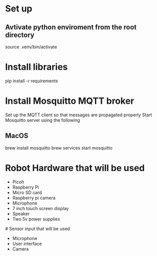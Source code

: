 # Set up

## Avtivate python enviroment from the root directory

source .venv/bin/activate

# Install libraries

pip install -r requirements

# Install Mosquitto MQTT broker

Set up the MQTT client so that messages are propagated properly
Start Mosquitto server using the following

## MacOS

brew install mosquitto
brew services start mosquitto

# Robot Hardware that will be used

- Picoh
- Raspberry Pi
- Micro SD card
- Raspberry pi camera
- Microphone
- 7 inch touch screen display
- Speaker
- Two 5v power supplies

# Sensor input that will be used

- Microphone
- User interface
- Camera
